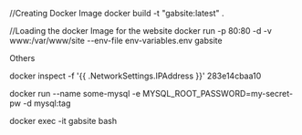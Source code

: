 //Creating Docker Image
docker build -t "gabsite:latest" .

//Loading the docker Image for the website
docker run -p 80:80 -d -v www:/var/www/site --env-file env-variables.env gabsite

Others

docker inspect -f '{{ .NetworkSettings.IPAddress }}' 283e14cbaa10

docker run --name some-mysql -e MYSQL_ROOT_PASSWORD=my-secret-pw -d mysql:tag

docker exec -it gabsite bash


